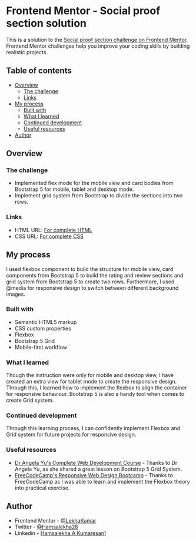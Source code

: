 # Frontend Mentor - Social proof section solution

This is a solution to the [Social proof section challenge on Frontend Mentor](https://www.frontendmentor.io/challenges/social-proof-section-6e0qTv_bA). Frontend Mentor challenges help you improve your coding skills by building realistic projects. 

## Table of contents

- [Overview](#overview)
  - [The challenge](#the-challenge)
  - [Links](#links)
- [My process](#my-process)
  - [Built with](#built-with)
  - [What I learned](#what-i-learned)
  - [Continued development](#continued-development)
  - [Useful resources](#useful-resources)
- [Author](#author)



## Overview

### The challenge

- Implemented flex mode for the mobile view and card bodies from Bootstrap 5 for mobile, tablet and desktop mode. 
- Implement grid system from Bootstrap to divide the sections into two rows.


### Links

- HTML URL: [For complete HTML](https://github.com/LekhaKumar/Social-Proof-Section-Using-Bootstrap/blob/main/index.html)
- CSS URL: [For complete CSS](https://github.com/LekhaKumar/Social-Proof-Section-Using-Bootstrap/blob/main/style.css)

## My process
I used flexbox component to build the structure for mobile view, card components from Bootstrap 5 to build the rating and review sections and grid system from Bootstrap 5 to create two rows. Furthermore, I used @media for responsive design to switch between different background images.

### Built with

- Semantic HTML5 markup
- CSS custom properties
- Flexbox
- Bootstrap 5 Grid
- Mobile-first workflow



### What I learned

Though the instruction were only for mobile and desktop view, I have created an extra view for tablet mode to create the responsive design. Through this, I learned how to implement the flexbox to align the container for responsive behaviour. Bootstrap 5 is also a handy tool when comes to create Grid system.



### Continued development

Through this learning process, I can confidently implement Flexbox and Grid system for future projects for responsive design.


### Useful resources

- [Dr Angela Yu's Complete Web Development Course](https://www.udemy.com/course/the-complete-web-development-bootcamp/) - Thanks to Dr Angela Yu, as she shared a great lesson on Bootstrap 5 Grid System.
- [FreeCodeCamp's Responsive Web Design Bootcamp](https://www.freecodecamp.org/learn/2022/responsive-web-design/) - Thanks to FreeCodeCamp as I was able to learn and implement the Flexbox theory into practical exercise. 



## Author

- Frontend Mentor - [@LekhaKumar](https://www.frontendmentor.io/profile/LekhaKumar)
- Twitter - [@Hamsalekha26](https://www.twitter.com/@Hamsalekha26)
- Linkedin - [Hamsalekha A Kumaresan](https://www.linkedin.com/in/hamsalekha-a-kumaresan-5b0676207/)]


